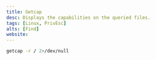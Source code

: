```yaml
---
title: Getcap
desc: Displays the capabilities on the queried files.
tags: [Linux, PrivEsc]
alts: [Find]
website:
---
```


```sh
getcap -r / 2>/dev/null
```